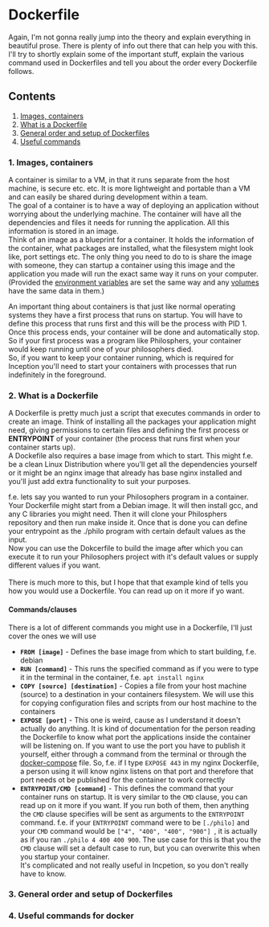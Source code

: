 # Dockerfile

Again, I'm not gonna really jump into the theory and explain everything in beautiful prose. There is plenty of info out there that can help you with this. I'll try to shortly explain some of the important stuff, explain the various command used in Dockerfiles and tell you about the order every Dockerfile follows.

## Contents

1. [Images, containers](#1-images-containers)
2. [What is a Dockerfile](#2-what-is-a-dockerfile)
3. [General order and setup of Dockerfiles](#3-general-order-and-setup-of-dockerfiles)
4. [Useful commands](#4-useful-commands-for-docker)

### 1. Images, containers

A container is similar to a VM, in that it runs separate from the host machine, is secure etc. etc. It is more lightweight and portable than a VM and can easily be shared during development within a team.  
The goal of a container is to have a way of deploying an application without worrying about the underlying machine. The container will have all the dependencies and files it needs for running the application. All this information is stored in an image.  
Think of an image as a blueprint for a container. It holds the information of the container, what packages are installed, what the filesystem might look like, port settings etc. The only thing you need to do to is share the image with someone, they can startup a container using this image and the application you made will run the exact same way it runs on your computer. (Provided the [environment variables](../data/variables/README.md) are set the same way and any [volumes](../README.md#volumes) have the same data in them.)  

An important thing about containers is that just like normal operating systems they have a first process that runs on startup. You will have to define this process that runs first and this will be the process with PID 1. Once this process ends, your container will be done and automatically stop. So if your first process was a program like Philosphers, your container would keep running until one of your philosophers died.  
So, if you want to keep your container running, which is required for Inception you'll need to start your containers with processes that run indefinitely in the foreground. 

### 2. What is a Dockerfile

A Dockerfile is pretty much just a script that executes commands in order to create an image. Think of installing all the packages your application might need, giving permissions to certain files and defining the first process or **ENTRYPOINT** of your container (the process that runs first when your container starts up).  
A Dockefile also requires a base image from which to start. This might f.e. be a clean Linux Distribution where you'll get all the dependencies yourself or it might be an nginx image that already has base nginx installed and you'll just add extra functionality to suit your purposes.  

f.e. lets say you wanted to run your Philosophers program in a container. Your Dockerfile might start from a Debian image. It will then install gcc, and any C libraries you might need. Then it will clone your Philosphers repository and then run make inside it. Once that is done you can define your entrypoint as the ./philo program with certain default values as the input.  
Now you can use the Dokcerfile to build the image after which you can execute it to run your Philosophers project with it's default values or supply different values if you want.  
<br>
There is much more to this, but I hope that that example kind of tells you how you would use a Dockerfile. You 
can read up on it more if yo want.

#### Commands/clauses

There is a lot of different commands you might use in a Dockerfile, I'll just cover the ones we will use

- **`FROM [image]`** - Defines the base image from which to start building, f.e. debian
- **`RUN [command]`** - This runs the specified command as if you were to type it in the terminal in the container, f.e. `apt install nginx`
- **`COPY [source] [destination]`** - Copies a file from your host machine (source) to a destination in your containers filesystem. We will use this for copying configuration files and scripts from our host machine to the containers
- **`EXPOSE [port]`** - This one is weird, cause as I understand it doesn't actually do anything. It is kind of documentation for the person reading the Dockerfile to know what port the applications inside the container will be listening on. If you want to use the port you have to publish it yourself, either through a command from the terminal or through the [docker-compose](../README.md) file. So, f.e. if I type `EXPOSE 443` in my nginx Dockerfile, a person using it will know nginx listens on that port and therefore that port needs ot be published for the container to work correctly
- **`ENTRYPOINT/CMD [command]`** - This defines the command that your container runs on startup. It is very similar to the `CMD` clause, you can read up on it more if you want. If you run both of them, then anything the `CMD` clause specifies will be sent as arguments to the `ENTRYPOINT` command. f.e. if your `ENTRYPOINT` command were to be `[./philo]` and your `CMD` command would be `["4", "400", "400", "900"] `, it is actually as if you ran `./philo 4 400 400 900`. The use case for this is that you the `CMD` clause will set a default case to run, but you can overwrite this when you startup your container.  
It's complicated and not really useful in Incpetion, so you don't really have to know.


### 3. General order and setup of Dockerfiles

### 4. Useful commands for docker
